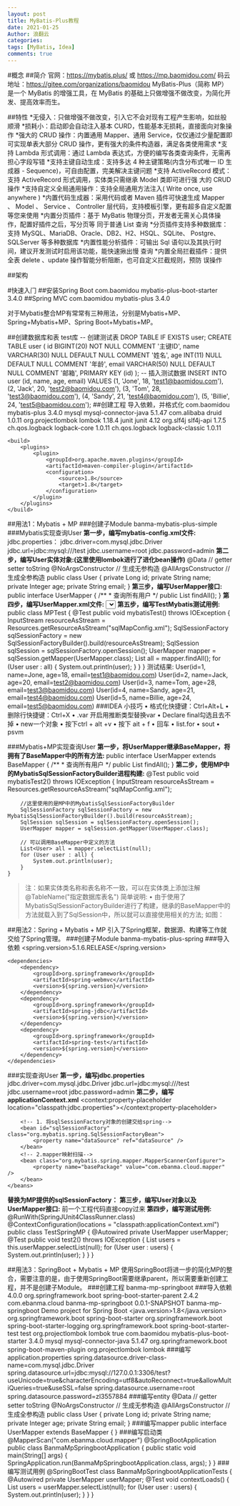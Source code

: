 ```yaml
---
layout: post
title: MyBatis-Plus教程
date: 2021-01-25
Author: 浪翻云
categories: 
tags: [MyBatis, Idea]
comments: true
--- 
```


#概念
##简介
官网：https://mybatis.plus/ 或 https://mp.baomidou.com/
码云地址：https://gitee.com/organizations/baomidou
MyBatis-Plus（简称 MP）是一个 MyBatis 的增强工具，在 MyBatis 的基础上只做增强不做改变，为简化开发、提高效率而生。

##特性
*无侵入：只做增强不做改变，引入它不会对现有工程产生影响，如丝般顺滑
*损耗小：启动即会自动注入基本 CURD，性能基本无损耗，直接面向对象操作
*强大的 CRUD 操作：内置通用 Mapper、通用 Service，仅仅通过少量配置即可实现单表大部分 CRUD 操作，更有强大的条件构造器，满足各类使用需求
*支持 Lambda 形式调用：通过 Lambda 表达式，方便的编写各类查询条件，无需再担心字段写错 
*支持主键自动生成：支持多达 4 种主键策略(内含分布式唯一 ID 生成器 - Sequence)，可自由配置，完美解决主键问题
*支持 ActiveRecord 模式：支持 ActiveRecord 形式调用，实体类只需继承 Model 类即可进行强 大的 CRUD 操作
*支持自定义全局通用操作：支持全局通用方法注入( Write once, use anywhere ) 
*内置代码生成器：采用代码或者 Maven 插件可快速生成 Mapper 、 Model 、 Service 、 Controller 层代码，支持模板引擎，更有超多自定义配置等您来使用
*内置分⻚插件：基于 MyBatis 物理分⻚，开发者无需关心具体操作，配置好插件之后，写分⻚等 同于普通 List 查询
*分⻚插件支持多种数据库：支持 MySQL、MariaDB、Oracle、DB2、H2、HSQL、SQLite、 Postgre、SQLServer 等多种数据库
*内置性能分析插件：可输出 Sql 语句以及其执行时间，建议开发测试时启用该功能，能快速揪出慢 查询
*内置全局拦截插件：提供全表 delete 、update 操作智能分析阻断，也可自定义拦截规则，预防 误操作

##架构


#快速入⻔
##安装Spring Boot
    <dependency>
      <groupId>com.baomidou</groupId> 
      <artifactId>mybatis-plus-boot-starter</artifactId> 
      <version>3.4.0</version>
    </dependency>
##Spring MVC
    <dependency>
      <groupId>com.baomidou</groupId> 
      <artifactId>mybatis-plus</artifactId> 
      <version>3.4.0</version>
    </dependency>
    
对于Mybatis整合MP有常常有三种用法，分别是Mybatis+MP、Spring+Mybatis+MP、Spring Boot+Mybatis+MP。

##创建数据库和表
test库
    -- 创建测试表
    DROP TABLE IF EXISTS user; 
    CREATE TABLE user
    (
        id BIGINT(20) NOT NULL COMMENT '主键ID',
        name VARCHAR(30) NULL DEFAULT NULL COMMENT '姓名', 
      age INT(11) NULL DEFAULT NULL COMMENT '年龄', 
      email VARCHAR(50) NULL DEFAULT NULL COMMENT '邮箱', 
      PRIMARY KEY (id)
    );
    -- 插入测试数据
    INSERT INTO user (id, name, age, email) VALUES 
    (1, 'Jone', 18, 'test1@baomidou.com'),
    (2, 'Jack', 20, 'test2@baomidou.com'),
    (3, 'Tom', 28, 'test3@baomidou.com'),
    (4, 'Sandy', 21, 'test4@baomidou.com'),
    (5, 'Billie', 24, 'test5@baomidou.com');
##创建工程
导入依赖，并格式化
    <dependencies>
        <!-- mybatis-plus插件依赖 -->
        <dependency>
            <groupId>com.baomidou</groupId>
            <artifactId>mybatis-plus</artifactId>
            <version>3.4.0</version>
        </dependency>
        <!--Mysql-->
        <dependency>
            <groupId>mysql</groupId>
            <artifactId>mysql-connector-java</artifactId>
            <version>5.1.47</version>
        </dependency>
        <!--连接池-->
        <dependency>
            <groupId>com.alibaba</groupId>
            <artifactId>druid</artifactId>
            <version>1.0.11</version>
        </dependency>
        <!--简化bean代码的工具包-->
        <dependency>
            <groupId>org.projectlombok</groupId>
            <artifactId>lombok</artifactId>
            <version>1.18.4</version>
        </dependency>
        <dependency>
            <groupId>junit</groupId>
            <artifactId>junit</artifactId>
            <version>4.12</version>
        </dependency>
        <dependency>
                <groupId>org.slf4j</groupId>
                <artifactId>slf4j-api</artifactId>
                <version>1.7.5</version>
            </dependency>
            <dependency>
                <groupId>ch.qos.logback</groupId>
                <artifactId>logback-core</artifactId>
                <version>1.0.11</version>
            </dependency>
            <dependency>
                <groupId>ch.qos.logback</groupId>
                <artifactId>logback-classic</artifactId>
                <version>1.0.11</version>
            </dependency>
    </dependencies>
    
    <build>
        <plugins>
            <plugin>
                <groupId>org.apache.maven.plugins</groupId>
                <artifactId>maven-compiler-plugin</artifactId>
                <configuration>
                    <source>1.8</source>
                    <target>1.8</target>
                </configuration>
            </plugin>
        </plugins>
    </build>
##用法1：Mybatis + MP
###创建子Module 
banma-mybatis-plus-simple
###Mybatis实现查询User
**第一步，编写mybatis-config.xml文件:**
    <?xml version="1.0" encoding="UTF-8" ?>
    <!DOCTYPE configuration
            PUBLIC "-//mybatis.org//DTD Config 3.0//EN" "http://mybatis.org/dtd/mybatis-3-config.dtd">
    <configuration>
        <properties resource="jdbc.properties"></properties>
        <!--environments: 运行环境-->
        <environments default="development">
            <environment id="development">
                <!--当前的事务事务管理器是JDBC-->
                <transactionManager type="JDBC"></transactionManager>
                <!--数据源信息 POOLED:使用mybatis的连接池-->
                <dataSource type="POOLED">
                    <property name="driver" value="${jdbc.driver}"/>
                    <property name="url" value="${jdbc.url}"/>
                    <property name="username" value="${jdbc.username}"/>
                    <property name="password" value="${jdbc.password}"/>
                </dataSource>
            </environment>
        </environments>
        <!--引入映射配置文件-->
        <mappers>
            <mapper resource="mapper/UserMapper.xml"></mapper>
        </mappers>
    </configuration>
jdbc.properties：
    jdbc.driver=com.mysql.jdbc.Driver
    jdbc.url=jdbc:mysql:///test
    jdbc.username=root
    jdbc.password=admin
**第二步，编写User实体对象:(这里使用lombok进行了进化bean操作)**
    @Data // getter setter toString
    @NoArgsConstructor // 生成无参构造
    @AllArgsConstructor // 生成全参构造
    public class User {
        private Long id;
        private String name;
        private Integer age;
        private String email;
    }
**第三步，编写UserMapper接口:**
    public interface UserMapper {
        /**
         * 查询所有用户
         */
        public List<User> findAll();
    }
**第四步，编写UserMapper.xml文件:**
    <?xml version="1.0" encoding="UTF-8" ?>
    <!DOCTYPE mapper
            PUBLIC "-//mybatis.org//DTD Mapper 3.0//EN" "http://mybatis.org/dtd/mybatis-3-mapper.dtd">
    <mapper namespace="com.ebanma.cloud.mapper.UserMapper">
        <!--查询所有用户信息-->
        <select id="findAll" resultType="com.ebanma.cloud.entity.User">
            select * from user
        </select>
    </mapper>
**第五步，编写TestMybatis测试用例:**
    public class MPTest {
        @Test
        public void mybatisTest() throws IOException {
            InputStream resourceAsStream = Resources.getResourceAsStream("sqlMapConfig.xml");
            SqlSessionFactory sqlSessionFactory = new SqlSessionFactoryBuilder().build(resourceAsStream);
            SqlSession sqlSession = sqlSessionFactory.openSession();
            UserMapper mapper = sqlSession.getMapper(UserMapper.class);
            List<User> all = mapper.findAll();
            for (User user : all) {
                System.out.println(user);
            }
        }
    }
测试结果:
    User(id=1, name=Jone, age=18, email=test1@baomidou.com)
    User(id=2, name=Jack, age=20, email=test2@baomidou.com)
    User(id=3, name=Tom, age=28, email=test3@baomidou.com)
    User(id=4, name=Sandy, age=21, email=test4@baomidou.com)
    User(id=5, name=Billie, age=24, email=test5@baomidou.com)
###IDEA 小技巧
• 格式化快捷键：Ctrl+Alt+L
• 删除行快捷键：Ctrl+X
• .var 开启用推断类型替换var
• Declare final勾选且去不掉
• new一个对象
• 按下ctrl + alt +v
• 按下 ait + f
• 回车
• list.for
• sout
• psvm

###Mybatis+MP实现查询User
**第一步，将UserMapper继承BaseMapper，将拥有了BaseMapper中的所有方法:**
    public interface UserMapper extends BaseMapper<User> {
        /**
         * 查询所有用户
         */
        public List<User> findAll();
    }
**第二步，使用MP中的MybatisSqlSessionFactoryBuilder进程构建:**
    @Test
    public void mybatisTest2() throws IOException {
        InputStream resourceAsStream = Resources.getResourceAsStream("sqlMapConfig.xml");

        //这里使用的是MP中的MybatisSqlSessionFactoryBuilder
        SqlSessionFactory sqlSessionFactory = new MybatisSqlSessionFactoryBuilder().build(resourceAsStream);
        SqlSession sqlSession = sqlSessionFactory.openSession();
        UserMapper mapper = sqlSession.getMapper(UserMapper.class);

        // 可以调用BaseMapper中定义的方法
        List<User> all = mapper.selectList(null);
        for (User user : all) {
            System.out.println(user);
        }
    }
>注：如果实体类名称和表名称不一致，可以在实体类上添加注解@TableName("指定数据库表名") 
简单说明:
• 由于使用了 MybatisSqlSessionFactoryBuilder进行了构建，继承的BaseMapper中的方法就载入到了SqlSession中，所以就可以直接使用相关的方法;
如图：

##用法2：Spring + Mybatis + MP
引入了Spring框架，数据源、构建等工作就交给了Spring管理。
###创建子Module
banma-mybatis-plus-spring
###导入依赖
    <properties>
        <spring.version>5.1.6.RELEASE</spring.version>
    </properties>
    
    <dependencies>
        <dependency>
            <groupId>org.springframework</groupId>
            <artifactId>spring-webmvc</artifactId>
            <version>${spring.version}</version>
        </dependency>
        <dependency>
            <groupId>org.springframework</groupId>
            <artifactId>spring-jdbc</artifactId>
            <version>${spring.version}</version>
        </dependency>
        <dependency>
            <groupId>org.springframework</groupId>
            <artifactId>spring-test</artifactId>
            <version>${spring.version}</version>
        </dependency>
    </dependencies>
    
###实现查询User
**第一步，编写jdbc.properties**
    jdbc.driver=com.mysql.jdbc.Driver
    jdbc.url=jdbc:mysql:///test
    jdbc.username=root
    jdbc.password=admin
**第二步，编写applicationContext.xml**
    <?xml version="1.0" encoding="UTF-8"?>
    <beans xmlns="http://www.springframework.org/schema/beans" xmlns:xsi="http://www.w3.org/2001/XMLSchema-instance"
           xmlns:context="http://www.springframework.org/schema/context" xsi:schemaLocation="
    http://www.springframework.org/schema/beans http://www.springframework.org/schema/beans/spring-beans.xsd
    http://www.springframework.org/schema/context http://www.springframework.org/schema/context/spring-context.xsd">
        <context:property-placeholder location="classpath:jdbc.properties"></context:property-placeholder>
        <bean id="dataSource" class="com.alibaba.druid.pool.DruidDataSource">
            <property name="driverClassName" value="${jdbc.driver}" />
            <property name="url" value="${jdbc.url}" />
            <property name="username" value="${jdbc.username}" />
            <property name="password" value="${jdbc.password}" />
        </bean>

        <!-- 1. 将sqlSessionFactory对象的创建交给spring-->
        <bean id="sqlSessionFactory" class="org.mybatis.spring.SqlSessionFactoryBean">
            <property name="dataSource" ref="dataSource" />
        </bean>
        <!-- 2.mapper映射扫描-->
        <bean class="org.mybatis.spring.mapper.MapperScannerConfigurer">
            <property name="basePackage" value="com.ebanma.cloud.mapper" />
        </bean>
    </beans>
**替换为MP提供的sqlSessionFactory：**
      <!--这里使用MP提供的sqlSessionFactory,完成spring与mp的整合-->
          <bean id="sqlSessionFactory" class="com.baomidou.mybatisplus.extension.spring.MybatisSqlSessionFactoryBean">
          <property name="dataSource" ref="dataSource" />
      </bean>
**第三步，编写User对象以及UserMapper接口:**
前一个工程代码直接copy过来
**第四步，编写测试用例:**
    @RunWith(SpringJUnit4ClassRunner.class) 
    @ContextConfiguration(locations = "classpath:applicationContext.xml")
    public class TestSpringMP {
        @Autowired
        private UserMapper userMapper;
        @Test
        public void test2() throws IOException {
            List<User> users = this.userMapper.selectList(null); 
            for (User user : users) {
                System.out.println(user); 
            }
        }
    }
    
##用法3：SpringBoot + Mybatis + MP
使用SpringBoot将进一步的简化MP的整合，需要注意的是，由于使用SpringBoot需要继承parent，所以需要重新创建工程，并不是创建子Module。
###创建工程
banma-mp-springboot
###导入依赖
    <?xml version="1.0" encoding="UTF-8"?>
    <project xmlns="http://maven.apache.org/POM/4.0.0" xmlns:xsi="http://www.w3.org/2001/XMLSchema-instance"
             xsi:schemaLocation="http://maven.apache.org/POM/4.0.0 https://maven.apache.org/xsd/maven-4.0.0.xsd">
        <modelVersion>4.0.0</modelVersion>
        <parent>
            <groupId>org.springframework.boot</groupId>
            <artifactId>spring-boot-starter-parent</artifactId>
            <version>2.4.2</version>
            <relativePath/> <!-- lookup parent from repository -->
        </parent>
        <groupId>com.ebanma.cloud</groupId>
        <artifactId>banma-mp-springboot</artifactId>
        <version>0.0.1-SNAPSHOT</version>
        <name>banma-mp-springboot</name>
        <description>Demo project for Spring Boot</description>
        <properties>
            <java.version>1.8</java.version>
        </properties>
        <dependencies>
            <dependency>
                <groupId>org.springframework.boot</groupId>
                <artifactId>spring-boot-starter</artifactId>
                <exclusions>
                    <exclusion>
                        <groupId>org.springframework.boot</groupId>
                        <artifactId>spring-boot-starter-logging</artifactId>
                    </exclusion>
                </exclusions>
            </dependency>
            <dependency>
                <groupId>org.springframework.boot</groupId>
                <artifactId>spring-boot-starter-test</artifactId>
                <scope>test</scope>
            </dependency>
            <!--简化代码的工具包-->
            <dependency>
                <groupId>org.projectlombok</groupId>
                <artifactId>lombok</artifactId>
                <optional>true</optional>
            </dependency>
            <!--mybatis-plus的springboot支持-->
            <dependency>
                <groupId>com.baomidou</groupId>
                <artifactId>mybatis-plus-boot-starter</artifactId>
                <version>3.4.0</version>
            </dependency>
            <!--mysql驱动-->
            <dependency>
                <groupId>mysql</groupId>
                <artifactId>mysql-connector-java</artifactId>
                <version>5.1.47</version>
            </dependency>
        </dependencies>
        <build>
            <plugins>
                <plugin>
                    <groupId>org.springframework.boot</groupId>
                    <artifactId>spring-boot-maven-plugin</artifactId>
                    <configuration>
                        <excludes>
                            <exclude>
                                <groupId>org.projectlombok</groupId>
                                <artifactId>lombok</artifactId>
                            </exclude>
                        </excludes>
                    </configuration>
                </plugin>
            </plugins>
        </build>
    </project>
###编写application.properties
      spring.datasource.driver-class-name=com.mysql.jdbc.Driver
      spring.datasource.url=jdbc:mysql://127.0.0.1:3306/test?useUnicode=true&characterEncoding=utf8&autoReconnect=true&allowMultiQueries=true&useSSL=false
      spring.datasource.username=root
      spring.datasource.password=zl3557884
###编写entity
    @Data // getter setter toString
    @NoArgsConstructor // 生成无参构造
    @AllArgsConstructor // 生成全参构造
    public class User {
        private Long id;
        private String name;
        private Integer age;
        private String email;
    }
###编写mapper
    public interface UserMapper extends BaseMapper<User> {
    }
###编写启动类
    @MapperScan("com.ebanma.cloud.mapper")
    @SpringBootApplication
    public class BanmaMpSpringbootApplication {
        public static void main(String[] args) {
            SpringApplication.run(BanmaMpSpringbootApplication.class, args);
        }
    }
###编写测试用例
    @SpringBootTest
    class BanmaMpSpringbootApplicationTests {
        @Autowired
        private UserMapper userMapper;
        @Test
        void contextLoads() {
            List<User> users = userMapper.selectList(null);
            for (User user : users) {
                System.out.println(user);
            }
        }
    }
